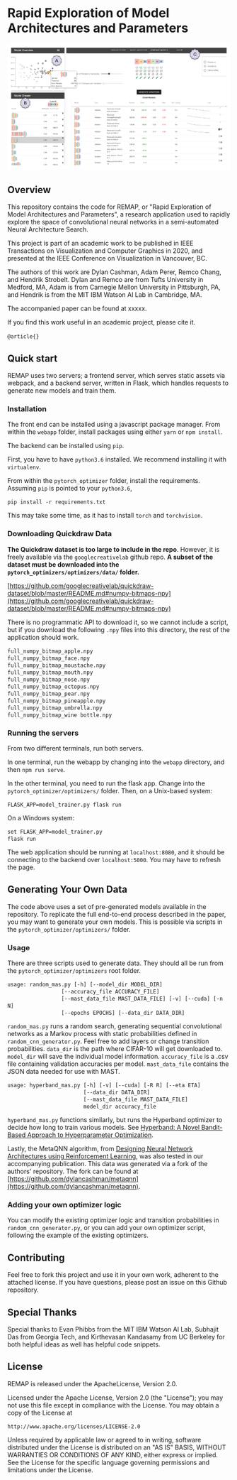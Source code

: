 # Rapid Exploration of Model Architectures and Parameters

![Screenshot of REMAP](screenshots/labeled_system_overview.png)

## Overview

This repository contains the code for REMAP, or "Rapid Exploration of Model Architectures and Parameters", a research application used to rapidly explore the space of convolutional neural networks in a semi-automated Neural Architecture Search.

This project is part of an academic work to be published in IEEE Transactions on Visualization and Computer Graphics in 2020, and presented at the IEEE Conference on Visualization in Vancouver, BC.

The authors of this work are Dylan Cashman, Adam Perer, Remco Chang, and Hendrik Strobelt.  Dylan and Remco are from Tufts University in Medford, MA, Adam is from Carnegie Mellon University in Pittsburgh, PA, and Hendrik is from the MIT IBM Watson AI Lab in Cambridge, MA.

The accompanied paper can be found at xxxxx.

If you find this work useful in an academic project, please cite it.

`
@article{}
`

## Quick start

REMAP uses two servers; a frontend server, which serves static assets via webpack, and a backend server, written in Flask, which handles requests to generate new models and train them.  

### Installation

The front end can be installed using a javascript package manager.  From within the `webapp` folder, install packages using either `yarn` or `npm install`.

The backend can be installed using `pip`.

First, you have to have `python3.6` installed.  We recommend installing it with `virtualenv`.  

From within the `pytorch_optimizer` folder, install the requirements.  Assuming `pip` is pointed to your `python3.6`, 

    pip install -r requirements.txt

This may take some time, as it has to install `torch` and `torchvision`.

### Downloading Quickdraw Data

**The Quickdraw dataset is too large to include in the repo**.  However, it is freely available via the `googlecreativelab` github repo.  **A subset of the dataset must be downloaded into the `pytorch_optimizers/optimizers/data/` folder.**

[https://github.com/googlecreativelab/quickdraw-dataset/blob/master/README.md#numpy-bitmaps-npy](https://github.com/googlecreativelab/quickdraw-dataset/blob/master/README.md#numpy-bitmaps-npy)

There is no programmatic API to download it, so we cannot include a script, but if you download the following `.npy` files into this directory, the rest of the application should work.

    full_numpy_bitmap_apple.npy
    full_numpy_bitmap_face.npy
    full_numpy_bitmap_moustache.npy
    full_numpy_bitmap_mouth.npy
    full_numpy_bitmap_nose.npy
    full_numpy_bitmap_octopus.npy
    full_numpy_bitmap_pear.npy
    full_numpy_bitmap_pineapple.npy
    full_numpy_bitmap_umbrella.npy
    full_numpy_bitmap_wine bottle.npy


### Running the servers

From two different terminals, run both servers.  

In one terminal, run the webapp by changing into the `webapp` directory, and then `npm run serve`.

In the other terminal, you need to run the flask app.  Change into the `pytorch_optimizer/optimizers/` folder.  Then, on a Unix-based system:

    FLASK_APP=model_trainer.py flask run

On a Windows system:

    set FLASK_APP=model_trainer.py
    flask run

The web application should be running at `localhost:8080`, and it should be connecting to the backend over `localhost:5000`.  You may have to refresh the page.

## Generating Your Own Data

The code above uses a set of pre-generated models available in the repository.  To replicate the full end-to-end process described in the paper, you may want to generate your own models.  This is possible via scripts in the `pytorch_optimizer/optimizers/` folder.  

### Usage

There are three scripts used to generate data.  They should all be run from the `pytorch_optimizer/optimizers` root folder.

	usage: random_mas.py [-h] [--model_dir MODEL_DIR]
                     [--accuracy_file ACCURACY_FILE]
                     [--mast_data_file MAST_DATA_FILE] [-v] [--cuda] [-n N]
                     [--epochs EPOCHS] [--data_dir DATA_DIR]

`random_mas.py` runs a random search, generating sequential convolutional networks as a Markov process with static probabilities defined in `random_cnn_generator.py`.  Feel free to add layers or change transition probabilities.  `data_dir` is the path where CIFAR-10 will get downloaded to.  `model_dir` will save the individual model information.  `accuracy_file` is a .csv file containing validation accuracies per model.  `mast_data_file` contains the JSON data needed for use with MAST.

	usage: hyperband_mas.py [-h] [-v] [--cuda] [-R R] [--eta ETA]
	                        [--data_dir DATA_DIR]
	                        [--mast_data_file MAST_DATA_FILE]
	                        model_dir accuracy_file

`hyperband_mas.py` functions similarly, but runs the Hyperband optimizer to decide how long to train various models.  See [Hyperband: A Novel Bandit-Based Approach to Hyperparameter Optimization](https://arxiv.org/abs/1603.06560).


Lastly, the MetaQNN algorithm, from [Designing Neural Network Architectures using Reinforcement Learning](https://arxiv.org/abs/1611.02167), was also tested in our accompanying publication.  This data was generated via a fork of the authors' repository.  The fork can be found at [https://github.com/dylancashman/metaqnn](https://github.com/dylancashman/metaqnn).

### Adding your own optimizer logic

You can modify the existing optimizer logic and transition probabilities in `random_cnn_generator.py`, or you can add your own optimizer script, following the example of the existing optimizers.

## Contributing

Feel free to fork this project and use it in your own work, adherent to the attached license.  If you have questions, please post an issue on this Github repository.


## Special Thanks

Special thanks to Evan Phibbs from the MIT IBM Watson AI Lab, Subhajit Das from Georgia Tech, and Kirthevasan Kandasamy from UC Berkeley for both helpful ideas as well has helpful code snippets.

## License

REMAP is released under the ApacheLicense, Version 2.0.

Licensed under the Apache License, Version 2.0 (the "License");
you may not use this file except in compliance with the License.
You may obtain a copy of the License at

    http://www.apache.org/licenses/LICENSE-2.0

Unless required by applicable law or agreed to in writing, software
distributed under the License is distributed on an "AS IS" BASIS,
WITHOUT WARRANTIES OR CONDITIONS OF ANY KIND, either express or implied.
See the License for the specific language governing permissions and
limitations under the License.
